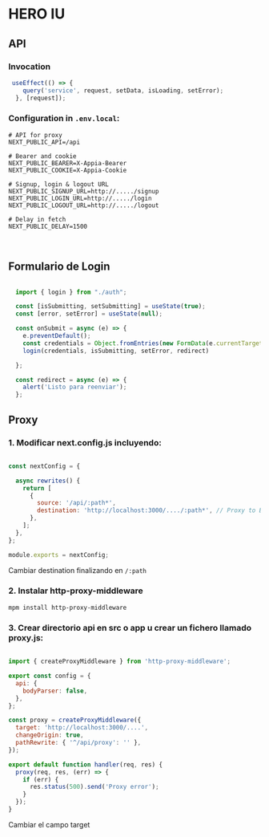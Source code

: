 # HERO IU


## API

### Invocation

```javascript
 useEffect(() => {
    query('service', request, setData, isLoading, setError);
  }, [request]);
```

### Configuration in `.env.local`:

    # API for proxy
    NEXT_PUBLIC_API=/api

    # Bearer and cookie
    NEXT_PUBLIC_BEARER=X-Appia-Bearer
    NEXT_PUBLIC_COOKIE=X-Appia-Cookie

    # Signup, login & logout URL
    NEXT_PUBLIC_SIGNUP_URL=http://...../signup
    NEXT_PUBLIC_LOGIN_URL=http://...../login
    NEXT_PUBLIC_LOGOUT_URL=http://...../logout

    # Delay in fetch
    NEXT_PUBLIC_DELAY=1500

<br>

## Formulario de Login

```javascript

  import { login } from "./auth";

  const [isSubmitting, setSubmitting] = useState(true);
  const [error, setError] = useState(null);

  const onSubmit = async (e) => {
    e.preventDefault();
    const credentials = Object.fromEntries(new FormData(e.currentTarget));
    login(credentials, isSubmitting, setError, redirect)

  };

  const redirect = async (e) => {
    alert('Listo para reenviar');
  };

```

## Proxy

### 1. Modificar next.config.js incluyendo:

```javascript

const nextConfig = {

  async rewrites() {
    return [
      {
        source: '/api/:path*',
        destination: 'http://localhost:3000/..../:path*', // Proxy to Backend
      },
    ];
  },
};

module.exports = nextConfig;

```
Cambiar destination finalizando en `/:path`

### 2. Instalar http-proxy-middleware

    mpm install http-proxy-middleware


### 3. Crear directorio api en src o app u crear un fichero llamado proxy.js:

```javascript

import { createProxyMiddleware } from 'http-proxy-middleware';

export const config = {
  api: {
    bodyParser: false,
  },
};

const proxy = createProxyMiddleware({
  target: 'http://localhost:3000/....',
  changeOrigin: true,
  pathRewrite: { '^/api/proxy': '' },
});

export default function handler(req, res) {
  proxy(req, res, (err) => {
    if (err) {
      res.status(500).send('Proxy error');
    }
  });
}

```

Cambiar el campo target